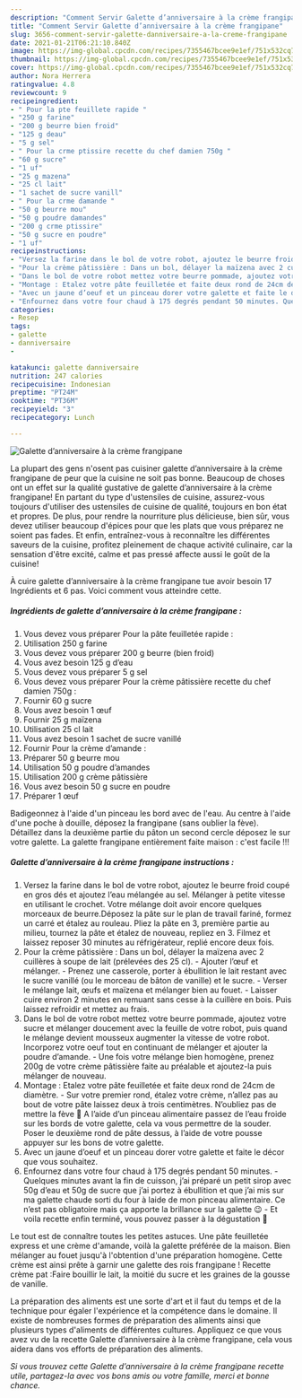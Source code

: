 ```yaml
---
description: "Comment Servir Galette d’anniversaire à la crème frangipane"
title: "Comment Servir Galette d’anniversaire à la crème frangipane"
slug: 3656-comment-servir-galette-danniversaire-a-la-creme-frangipane
date: 2021-01-21T06:21:10.840Z
image: https://img-global.cpcdn.com/recipes/7355467bcee9e1ef/751x532cq70/galette-danniversaire-a-la-creme-frangipane-photo-principale-de-la-recette.jpg
thumbnail: https://img-global.cpcdn.com/recipes/7355467bcee9e1ef/751x532cq70/galette-danniversaire-a-la-creme-frangipane-photo-principale-de-la-recette.jpg
cover: https://img-global.cpcdn.com/recipes/7355467bcee9e1ef/751x532cq70/galette-danniversaire-a-la-creme-frangipane-photo-principale-de-la-recette.jpg
author: Nora Herrera
ratingvalue: 4.8
reviewcount: 9
recipeingredient:
- " Pour la pte feuillete rapide "
- "250 g farine"
- "200 g beurre bien froid"
- "125 g deau"
- "5 g sel"
- " Pour la crme ptissire recette du chef damien 750g "
- "60 g sucre"
- "1 uf"
- "25 g mazena"
- "25 cl lait"
- "1 sachet de sucre vanill"
- " Pour la crme damande "
- "50 g beurre mou"
- "50 g poudre damandes"
- "200 g crme ptissire"
- "50 g sucre en poudre"
- "1 uf"
recipeinstructions:
- "Versez la farine dans le bol de votre robot, ajoutez le beurre froid coupé en gros dés et ajoutez l’eau mélangée au sel. Mélanger à petite vitesse en utilisant le crochet. Votre mélange doit avoir encore quelques morceaux de beurre.Déposez la pâte sur le plan de travail fariné, formez un carré et étalez au rouleau. Pliez la pâte en 3, première partie au milieu, tournez la pâte et étalez de nouveau, repliez en 3. Filmez et laissez reposer 30 minutes au réfrigérateur, replié encore deux fois."
- "Pour la crème pâtissière : Dans un bol, délayer la maïzena avec 2 cuillères à soupe de lait (prélevées des 25 cl). Ajouter l’œuf et mélanger. Prenez une casserole, porter à ébullition le lait restant avec le sucre vanillé (ou le morceau de bâton de vanille) et le sucre. Verser le mélange lait, œufs et maïzena et mélanger bien au fouet. Laisser cuire environ 2 minutes en remuant sans cesse à la cuillère en bois. Puis laissez refroidir et mettez au frais."
- "Dans le bol de votre robot mettez votre beurre pommade, ajoutez votre sucre et mélanger doucement avec la feuille de votre robot, puis quand le mélange devient mousseux augmenter la vitesse de votre robot. Incorporez votre oeuf tout en continuant de mélanger et ajouter la poudre d’amande. Une fois votre mélange bien homogène, prenez 200g de votre crème pâtissière faite au préalable et ajoutez-la puis mélanger de nouveau."
- "Montage : Etalez votre pâte feuilletée et faite deux rond de 24cm de diamètre. Sur votre premier rond, étalez votre crème, n’allez pas au bout de votre pâte laissez deux à trois centimètres. N’oubliez pas de mettre la fève 🙂 A l’aide d’un pinceau alimentaire passez de l’eau froide sur les bords de votre galette, cela va vous permettre de la souder. Poser le deuxième rond de pâte dessus, à l’aide de votre pousse appuyer sur les bons de votre galette."
- "Avec un jaune d’oeuf et un pinceau dorer votre galette et faite le décor que vous souhaitez."
- "Enfournez dans votre four chaud à 175 degrés pendant 50 minutes. Quelques minutes avant la fin de cuisson, j’ai préparé un petit sirop avec 50g d’eau et 50g de sucre que j’ai portez à ébullition et que j’ai mis sur ma galette chaude sorti du four à laide de mon pinceau alimentaire. Ce n’est pas obligatoire mais ça apporte la brillance sur la galette 😉 Et voila recette enfin terminé, vous pouvez passer à la dégustation 🙂"
categories:
- Resep
tags:
- galette
- danniversaire
- 

katakunci: galette danniversaire  
nutrition: 247 calories
recipecuisine: Indonesian
preptime: "PT24M"
cooktime: "PT36M"
recipeyield: "3"
recipecategory: Lunch

---
```



![Galette d’anniversaire à la crème frangipane](https://img-global.cpcdn.com/recipes/7355467bcee9e1ef/751x532cq70/galette-danniversaire-a-la-creme-frangipane-photo-principale-de-la-recette.jpg)

La plupart des gens n'osent pas cuisiner galette d’anniversaire à la crème frangipane de peur que la cuisine ne soit pas bonne. Beaucoup de choses ont un effet sur la qualité gustative de galette d’anniversaire à la crème frangipane! En partant du type d'ustensiles de cuisine, assurez-vous toujours d'utiliser des ustensiles de cuisine de qualité, toujours en bon état et propres. De plus, pour rendre la nourriture plus délicieuse, bien sûr, vous devez utiliser beaucoup d'épices pour que les plats que vous préparez ne soient pas fades. Et enfin, entraînez-vous à reconnaître les différentes saveurs de la cuisine, profitez pleinement de chaque activité culinaire, car la sensation d'être excité, calme et pas pressé affecte aussi le goût de la cuisine!

<!--inarticleads1-->

À cuire galette d’anniversaire à la crème frangipane tue avoir besoin 17 Ingrédients et 6 pas. Voici comment vous atteindre cette.

##### Ingrédients de galette d’anniversaire à la crème frangipane :

1. Vous devez vous préparer  Pour la pâte feuilletée rapide :
1. Utilisation 250 g farine
1. Vous devez vous préparer 200 g beurre (bien froid)
1. Vous avez besoin 125 g d’eau
1. Vous devez vous préparer 5 g sel
1. Vous devez vous préparer  Pour la crème pâtissière recette du chef damien 750g :
1. Fournir 60 g sucre
1. Vous avez besoin 1 œuf
1. Fournir 25 g maïzena
1. Utilisation 25 cl lait
1. Vous avez besoin 1 sachet de sucre vanillé
1. Fournir  Pour la crème d’amande :
1. Préparer 50 g beurre mou
1. Utilisation 50 g poudre d’amandes
1. Utilisation 200 g crème pâtissière
1. Vous avez besoin 50 g sucre en poudre
1. Préparer 1 œuf


Badigeonnez à l&#39;aide d&#39;un pinceau les bord avec de l&#39;eau. Au centre à l&#39;aide d&#39;une poche à douille, déposez la frangipane (sans oublier la fève). Détaillez dans la deuxième partie du pâton un second cercle déposez le sur votre galette. La galette frangipane entièrement faite maison : c&#39;est facile !!! 

<!--inarticleads2-->

##### Galette d’anniversaire à la crème frangipane instructions :

1. Versez la farine dans le bol de votre robot, ajoutez le beurre froid coupé en gros dés et ajoutez l’eau mélangée au sel. Mélanger à petite vitesse en utilisant le crochet. Votre mélange doit avoir encore quelques morceaux de beurre.Déposez la pâte sur le plan de travail fariné, formez un carré et étalez au rouleau. Pliez la pâte en 3, première partie au milieu, tournez la pâte et étalez de nouveau, repliez en 3. Filmez et laissez reposer 30 minutes au réfrigérateur, replié encore deux fois.
1. Pour la crème pâtissière : Dans un bol, délayer la maïzena avec 2 cuillères à soupe de lait (prélevées des 25 cl). - Ajouter l’œuf et mélanger. - Prenez une casserole, porter à ébullition le lait restant avec le sucre vanillé (ou le morceau de bâton de vanille) et le sucre. - Verser le mélange lait, œufs et maïzena et mélanger bien au fouet. - Laisser cuire environ 2 minutes en remuant sans cesse à la cuillère en bois. Puis laissez refroidir et mettez au frais.
1. Dans le bol de votre robot mettez votre beurre pommade, ajoutez votre sucre et mélanger doucement avec la feuille de votre robot, puis quand le mélange devient mousseux augmenter la vitesse de votre robot. Incorporez votre oeuf tout en continuant de mélanger et ajouter la poudre d’amande. - Une fois votre mélange bien homogène, prenez 200g de votre crème pâtissière faite au préalable et ajoutez-la puis mélanger de nouveau.
1. Montage : Etalez votre pâte feuilletée et faite deux rond de 24cm de diamètre. - Sur votre premier rond, étalez votre crème, n’allez pas au bout de votre pâte laissez deux à trois centimètres. N’oubliez pas de mettre la fève 🙂 A l’aide d’un pinceau alimentaire passez de l’eau froide sur les bords de votre galette, cela va vous permettre de la souder. Poser le deuxième rond de pâte dessus, à l’aide de votre pousse appuyer sur les bons de votre galette.
1. Avec un jaune d’oeuf et un pinceau dorer votre galette et faite le décor que vous souhaitez.
1. Enfournez dans votre four chaud à 175 degrés pendant 50 minutes. - Quelques minutes avant la fin de cuisson, j’ai préparé un petit sirop avec 50g d’eau et 50g de sucre que j’ai portez à ébullition et que j’ai mis sur ma galette chaude sorti du four à laide de mon pinceau alimentaire. Ce n’est pas obligatoire mais ça apporte la brillance sur la galette 😉 - Et voila recette enfin terminé, vous pouvez passer à la dégustation 🙂


Le tout est de connaître toutes les petites astuces. Une pâte feuilletée express et une crème d&#39;amande, voilà la galette préférée de la maison. Bien mélanger au fouet jusqu&#39;à l&#39;obtention d&#39;une préparation homogène. Cette crème est ainsi prête à garnir une galette des rois frangipane ! Recette crème pat :Faire bouillir le lait, la moitié du sucre et les graines de la gousse de vanille. 

<!--inarticleads1-->

<p>
La préparation des aliments est une sorte d'art et il faut du temps et de la technique pour égaler l'expérience et la compétence dans le domaine. Il existe de nombreuses formes de préparation des aliments ainsi que plusieurs types d'aliments de différentes cultures. Appliquez ce que vous avez vu de la recette Galette d’anniversaire à la crème frangipane, cela vous aidera dans vos efforts de préparation des aliments.
</p>

<p>
<i>Si vous trouvez cette Galette d’anniversaire à la crème frangipane recette utile, partagez-la avec vos bons amis ou votre famille, merci et bonne chance.</i>
</p>
